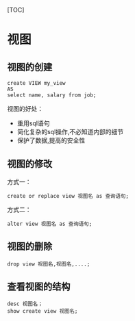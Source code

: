 [TOC]

# 视图

## 视图的创建

```mysql
create VIEW my_view
AS 
select name, salary from job;
```

视图的好处：

- 重用sql语句
- 简化复杂的sql操作,不必知道内部的细节
- 保护了数据,提高的安全性

## 视图的修改

方式一：

```mysql
create or replace view 视图名 as 查询语句;
```

方式二：

```mysql
alter view 视图名 as 查询语句;
```

## 视图的删除

```mysql
drop view 视图名,视图名,....;
```

## 查看视图的结构

```mysql
desc 视图名；
show create view 视图名;
```

